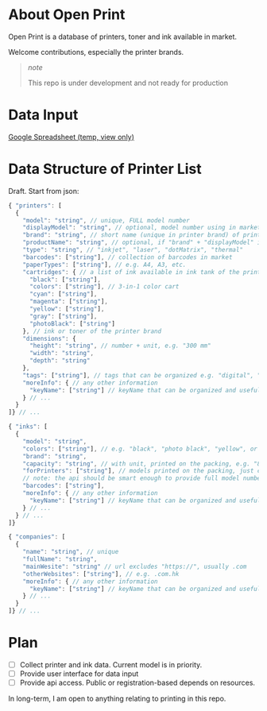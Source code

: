 # About Open Print

Open Print is a database of printers, toner and ink available in market.

Welcome contributions, especially the printer brands.

> *note*
>
> This repo is under development and not ready for production

# Data Input

[Google Spreadsheet (temp, view only)][db_spreadsheet]

[db_spreadsheet]: https://docs.google.com/spreadsheets/d/1pn-e6Oy2wYH8X909f_Tvv_CfZfedK1ag0fA9Djn9vY8/edit?usp=sharing

# Data Structure of Printer List

Draft. Start from json:

```js
{ "printers": [
  {
    "model": "string", // unique, FULL model number
    "displayModel": "string", // optional, model number using in market materials
    "brand": "string", // short name (unique in printer brand) of printers
    "productName": "string", // optional, if "brand" + "displayModel" is not appropriate
    "type": "string", // "inkjet", "laser", "dotMatrix", "thermal"
    "barcodes": ["string"], // collection of barcodes in market
    "paperTypes": ["string"], // e.g. A4, A3, etc.
    "cartridges": { // a list of ink available in ink tank of the printer
      "black": ["string"],
      "colors": ["string"], // 3-in-1 color cart
      "cyan": ["string"],
      "magenta": ["string"],
      "yellow": ["string"],
      "gray": ["string"],
      "photoBlack": ["string"]
    }, // ink or toner of the printer brand
    "dimensions": {
      "height": "string", // number + unit, e.g. "300 mm"
      "width": "string",
      "depth": "string"
    },
    "tags": ["string"], // tags that can be organized e.g. "digital", "wifi", "fax", "home-use", etc.
    "moreInfo": { // any other information
      "keyName": ["string"] // keyName that can be organized and useful in search
    } // ...
  }
]} // ...
```

```js
{ "inks": [
  {
    "model": "string",
    "colors": ["string"], // e.g. "black", "photo black", "yellow", or short form "CMY", "K" "GY"
    "brand": "string",
    "capacity": "string", // with unit, printed on the packing, e.g. "8 ml", "~600 pages"
    "forPrinters": ["string"], // models printed on the packing, just copy it, not care about the real situation
    // note: the api should be smart enough to provide full model number of the printers
    "barcodes": ["string"],
    "moreInfo": { // any other information
      "keyName": ["string"] // keyName that can be organized and useful in search
    } // ...
  } // ...
]}
```

```js
{ "companies": [
  {
    "name": "string", // unique
    "fullName": "string",
    "mainWesite": "string" // url excludes "https://", usually .com
    "otherWebsites": ["string"], // e.g. .com.hk
    "moreInfo": { // any other information
      "keyName": ["string"] // keyName that can be organized and useful in search
    } // ...
  }
]} // ...
```


# Plan

- [ ] Collect printer and ink data. Current model is in priority.
- [ ] Provide user interface for data input
- [ ] Provide api access. Public or registration-based depends on resources.

In long-term, I am open to anything relating to printing in this repo.
